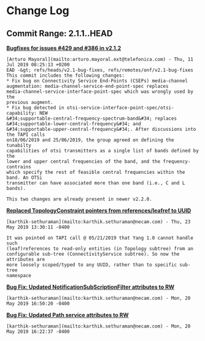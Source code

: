 # Change Log
## Commit Range: 2.1.1..HEAD

__[Bugfixes for issues #429 and #386 in v2.1.2](https://github.com/OpenNetworkingFoundation/TAPI/commit/f9b25d8cff935d1cc174926c024b040c94a343fa)__

    [Arturo Mayoral](mailto:arturo.mayoral.ext@telefonica.com) - Thu, 11 Jul 2019 08:25:13 +0200
    EAD -&gt; refs/heads/v2.1-bug-fixes, refs/remotes/onf/v2.1-bug-fixes
    This commit includes the following changes:
    * Fix bug on Connectivity Service End-Points (CSEPs) media-channel
    augmentation: media-channel-service-end-point-spec replaces
    media-channel-service-interface-point-spec which was wrongly used by the
    previous augment.
    * Fix bug detected in otsi-service-interface-point-spec/otsi-capability: NEW
    &#34;supportable-central-frequency-spectrum-band&#34; replaces
    &#34;supportable-lower-central-frequency&#34; and
    &#34;supportable-upper-central-frequency&#34;. After discussions into the TAPI calls
    on18/06/2019 and 25/06/2019, the group agreed on defining the tunabilty
    capabilities of otsi transmitters as a single list of bands defined by the
    lower and upper central frequencies of the band, and the frequency-contrains
    which specify the rest of feasible central frequencies within the band. An OTSi
    transmitter can have associated more than one band (i.e., C and L bands).
    
    This two changes are already present in newer v2.2.0.
    

__[Replaced TopologyConstraint pointers from references/leafref to UUID](https://github.com/OpenNetworkingFoundation/TAPI/commit/956359bbbed04472656a9394d753e32abc46fa14)__

    [karthik-sethuraman](mailto:karthik.sethuraman@necam.com) - Thu, 23 May 2019 13:30:11 -0400
    
    It was pointed on TAPI call @ 05/21/2019 that Yang 1.0 cannot handle such
    (leaf)references to read-only entities (in Topology subtree) from an
    configurable sub-tree (ConnectivityService subtree). So now the attributes are
    more loosely scoped/typed to any UUID, rather than to specific sub-tree
    namespace

__[Bug Fix: Updated NotificationSubScriptionFilter attributes to RW](https://github.com/OpenNetworkingFoundation/TAPI/commit/866c75f0f4916dc81b0bd9d14abd9a36d46d3a79)__

    [karthik-sethuraman](mailto:karthik.sethuraman@necam.com) - Mon, 20 May 2019 16:50:20 -0400
    
    

__[Bug Fix: Updated Path service attributes to RW](https://github.com/OpenNetworkingFoundation/TAPI/commit/9d87a43056b78fbbc6bd6df49688e06830f2bf1a)__

    [karthik-sethuraman](mailto:karthik.sethuraman@necam.com) - Mon, 20 May 2019 16:22:37 -0400
    


